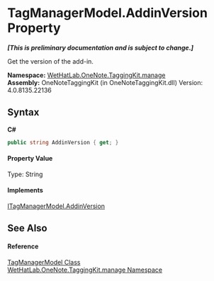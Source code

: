 # TagManagerModel.AddinVersion Property 
 _**\[This is preliminary documentation and is subject to change.\]**_

Get the version of the add-in.

**Namespace:**&nbsp;<a href="6c09c3a7-2ecd-33d5-2ed0-acefd996500f.md">WetHatLab.OneNote.TaggingKit.manage</a><br />**Assembly:**&nbsp;OneNoteTaggingKit (in OneNoteTaggingKit.dll) Version: 4.0.8135.22136

## Syntax

**C#**<br />
``` C#
public string AddinVersion { get; }
```


#### Property Value
Type: String

#### Implements
<a href="126ae3e7-58b8-10a6-7dbe-587c5ecd1d06.md">ITagManagerModel.AddinVersion</a><br />

## See Also


#### Reference
<a href="0501014e-b454-6ea6-53dd-ea5cf4e8e537.md">TagManagerModel Class</a><br /><a href="6c09c3a7-2ecd-33d5-2ed0-acefd996500f.md">WetHatLab.OneNote.TaggingKit.manage Namespace</a><br />